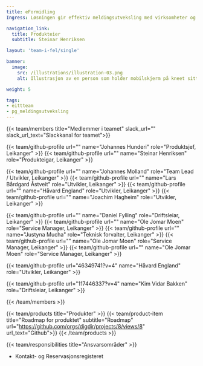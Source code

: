 ```yaml
---
title: eFormidling
Ingress: Løsningen gir effektiv meldingsutveksling med virksomheter og innbygger.

navigation_link:
  title: Produkteier
  subtitle: Steinar Henriksen

layout: 'team-i-fel/single'

banner:
  image:
    src: /illustrations/illustration-03.png
    alt: Illustrasjon av en person som holder mobilskjerm på kneet sitt

weight: 5

tags:
- eittteam
- pg_meldingsutveksling
---
```


{{< team/members title="Medlemmer i teamet" slack_url="" slack_url_text="Slackkanal for teamet">}}

  {{< team/github-profile url="" name="Johannes Hunderi" role="Produktsjef,  Leikanger" >}}
  {{< team/github-profile url=""  name="Steinar Henriksen" role="Produkteigar, Leikanger" >}}

  {{< team/github-profile url="" name="Johannes Molland" role="Team Lead / Utvikler, Leikanger" >}}
  {{< team/github-profile url="" name="Lars Bårdgard Åstveit" role="Utvikler, Leikanger" >}}
  {{< team/github-profile url="" name="Håvard England" role="Utvikler, Leikanger" >}}
  {{< team/github-profile url="" name="Joachim Hagheim" role="Utvikler, Leikanger" >}}

  {{< team/github-profile url="" name="Daniel Fylling" role="Driftsleiar, Leikanger" >}}
  {{< team/github-profile url="" name="Ole Jomar Moen" role="Service Manager, Leikanger" >}}
  {{< team/github-profile url="" name="Justyna Mucha" role="Teknisk forvalter, Leikanger" >}}
  {{< team/github-profile url="" name="Ole Jomar Moen" role="Service Manager, Leikanger" >}}
  {{< team/github-profile url="" name="Ole Jomar Moen" role="Service Manager, Leikanger" >}}



  {{< team/github-profile url="46349741?v=4" name="Håvard England" role="Utvikler, Leikanger" >}}
  

  {{< team/github-profile url="117446337?v=4" name="Kim Vidar Bakken" role="Driftsleiar, Leikanger" >}}

{{< /team/members >}}

{{< team/products title="Produkter" >}}
{{< team/product-item title="Roadmap for produktet" subtitle="Roadmap" url="https://github.com/orgs/digdir/projects/8/views/8" url_text="Github">}}
{{< /team/products >}}

{{< team/responsibilities title="Ansvarsområder" >}}

- Kontakt- og Reservasjonsregisteret 